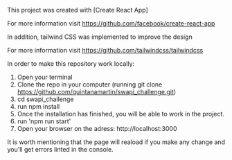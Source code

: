This project was created with [Create React App]

For more information visit https://github.com/facebook/create-react-app

In addition, tailwind CSS was implemented to improve the design

For more information visit https://github.com/tailwindcss/tailwindcss

In order to make this repository work locally:

1. Open your terminal
2. Clone the repo in your computer (running git clone https://github.com/quintanamartin/swapi_challenge.git)
3. cd swapi_challenge
4. run npm install
5. Once the installation has finished, you will be able to work in the project.
6. run 'npm run start'
7. Open your browser on the adress: http://localhost:3000

It is worth mentioning that the page will reaload if you make any change and you'll get errors linted in the console.



